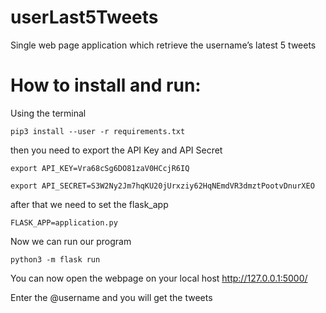 # userLast5Tweets
Single web page application which retrieve the username’s latest 5 tweets

# How to install and run:
Using the terminal
```
pip3 install --user -r requirements.txt
```

then you need to export the API Key and API Secret
```
export API_KEY=Vra68cSg6DO81zaV0HCcjR6IQ
```
```
export API_SECRET=S3W2Ny2Jm7hqKU20jUrxziy62HqNEmdVR3dmztPootvDnurXEO
```

after that we need to set the flask_app
```
FLASK_APP=application.py
```

Now we can run our program 
```
python3 -m flask run
```

You can now open the webpage on your local host http://127.0.0.1:5000/ 

Enter the @username and you will get the tweets


